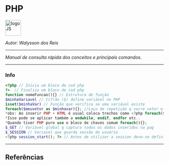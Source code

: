 # **PHP**
<div>
<img src="https://brandslogos.com/wp-content/uploads/thumbs/php-logo-vector.svg" alt="logoJS" width="50px"/> 
</div>

*Autor: Walysson dos Reis*

----------------------------------------------
*Manual de consulta rápida dos conceitos e principais comandos.*  

---------------------
### Info
~~~PHP
<?php // Inicia um bloco de cod php
?>  // Finaliza um bloco de cod php
function nomeFuncao(){} // Estrutura de função
$minhaVariavel // Cifrão ($) define variável no PHP
isset($minhaVar) // Função que verifica se uma variável existe
foreach($meuvetor as $minhavar){}; //Laço de repetição q varre vetor e aplica
*obs: Ao inserir PHP + HTML é usual coloca trechos como <?php foreach($meuvetor as $minhavar): ?> ... <?php endforeach; ?>
*Isso pode se aplicar também a endwhile, endif, endfor etc..
*Quando tiver PHP puro use o bloco de chaves comum foreach(){};
$_GET // Variável global q captura todos os dados inseridos na pag
$_SESSION // Variavel que guarda sessão do usuário
<?php session_start(); ?> // Antes de utilizar a session deve-se definir no inicio da pag, antes da tag html


~~~
--------
## Referências 
